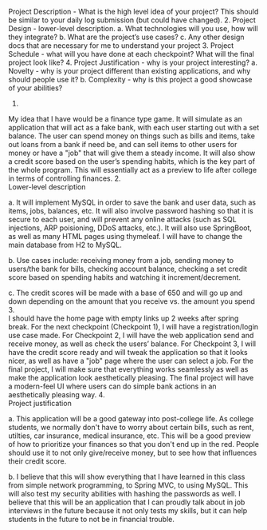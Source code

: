 Project Description - What is the high level idea of your project? This should be similar to your daily log submission (but could have changed). 2. Project Design - lower-level description. a. What technologies will you use, how will they integrate? b. What are the project’s use cases? c. Any other design docs that are necessary for me to understand your project 3. Project Schedule - what will you have done at each checkpoint? What will the final project look like? 4. Project Justification - why is your project interesting? a. Novelty - why is your project different than existing applications, and why should people use it? b. Complexity - why is this project a good showcase of your abilities?

1.	
My idea that I have would be a finance type game. 
It will simulate as an application that will act as a fake bank, with each user starting out with a set balance.
The user can spend money on things such as bills and items, take out loans from a bank if need be, and can sell items to other users for money or have a "job" that will give them a steady income.
It will also show a credit score based on the user’s spending habits, which is the key part of the whole program.
This will essentially act as a preview to life after college in terms of controlling finances.
2.	
Lower-level description

a.	It will implement MySQL in order to save the bank and user data, such as items, jobs, balances, etc. 
It will also involve password hashing so that it is secure to each user, and will prevent any online attacks (such as SQL injections, ARP poisioning, DDoS attacks, etc.).
It will also use SpringBoot, as well as many HTML pages using thymeleaf. I will have to change the main database from H2 to MySQL.

b.	Use cases include: 
receiving money from a job, sending money to users/the bank for bills, 
checking account balance, 
checking a set credit score based on spending habits and watching it increment/decrement.

c.	The credit scores will be made with a base of 650 and will go up and down depending on the amount that you receive vs. the amount you spend
3.	
I should have the home page with empty links up 2 weeks after spring break. 
For the next checkpoint (Checkpoint 1), I will have a registration/login use case made. 
For Checkpoint 2, I will have the web application send and receive money, as well as check the users’ balance. 
For Checkpoint 3, I will have the credit score ready and will tweak the application so that it looks nicer, as well as have a "job" page where the user can select a job. 
For the final project, I will make sure that everything works seamlessly as well as make the application look aesthetically pleasing. 
The final project will have a modern-feel UI where users can do simple bank actions in an aesthetically pleasing way.
4.	
Project justification

a.	This application will be a good gateway into post-college life. As college students, we normally don't have to worry about certain bills, such as rent, utilties, car insurance, medical insurance, etc. This will be a good preview of how to prioritize your finances so that you don't end up in the red. People should use it to not only give/receive money, but to see how that influences their credit score.

b.	I believe that this will show everything that I have learned in this class from simple network programming, to Spring MVC, to using MySQL. 
This will also test my security abilities with hashing the passwords as well. 
I believe that this will be an application that I can proudly talk about in job interviews in the future because it not only tests my skills, but it can help students in the future to not be in financial trouble.
